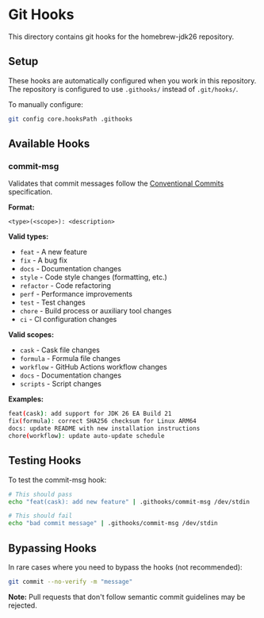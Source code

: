 # Git Hooks

This directory contains git hooks for the homebrew-jdk26 repository.

## Setup

These hooks are automatically configured when you work in this repository. The repository is configured to use `.githooks/` instead of `.git/hooks/`.

To manually configure:

```bash
git config core.hooksPath .githooks
```

## Available Hooks

### commit-msg

Validates that commit messages follow the [Conventional Commits](https://www.conventionalcommits.org/) specification.

**Format:**
```
<type>(<scope>): <description>
```

**Valid types:**
- `feat` - A new feature
- `fix` - A bug fix
- `docs` - Documentation changes
- `style` - Code style changes (formatting, etc.)
- `refactor` - Code refactoring
- `perf` - Performance improvements
- `test` - Test changes
- `chore` - Build process or auxiliary tool changes
- `ci` - CI configuration changes

**Valid scopes:**
- `cask` - Cask file changes
- `formula` - Formula file changes
- `workflow` - GitHub Actions workflow changes
- `docs` - Documentation changes
- `scripts` - Script changes

**Examples:**
```bash
feat(cask): add support for JDK 26 EA Build 21
fix(formula): correct SHA256 checksum for Linux ARM64
docs: update README with new installation instructions
chore(workflow): update auto-update schedule
```

## Testing Hooks

To test the commit-msg hook:

```bash
# This should pass
echo "feat(cask): add new feature" | .githooks/commit-msg /dev/stdin

# This should fail
echo "bad commit message" | .githooks/commit-msg /dev/stdin
```

## Bypassing Hooks

In rare cases where you need to bypass the hooks (not recommended):

```bash
git commit --no-verify -m "message"
```

**Note:** Pull requests that don't follow semantic commit guidelines may be rejected.
